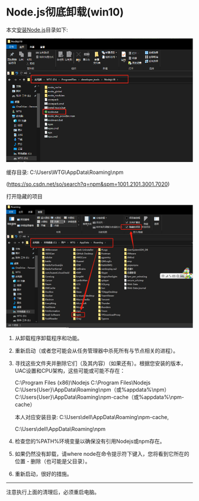 # Node.js彻底卸载(win10)

本文[安装Node.js](https://so.csdn.net/so/search?q=安装Node.js&spm=1001.2101.3001.7020)目录如下:

![image-20230915112352310](Node.js%E5%BD%BB%E5%BA%95%E5%8D%B8%E8%BD%BD(win10).assets/image-20230915112352310.png)

缓存目录: C:\Users\WTG\AppData\Roaming\npm

(https://so.csdn.net/so/search?q=npm&spm=1001.2101.3001.7020)

打开隐藏的项目

![image-20230915112528253](Node.js%E5%BD%BB%E5%BA%95%E5%8D%B8%E8%BD%BD(win10).assets/image-20230915112528253.png)

1. 从卸载程序卸载程序和功能。

2. 重新启动（或者您可能会从任务管理器中杀死所有与节点相关的进程）。

3. 寻找这些文件夹并删除它们（及其内容）（如果还有）。根据您安装的版本，UAC设置和CPU架构，这些可能或可能不存在：

   C:\Program Files (x86)\Nodejs
   C:\Program Files\Nodejs
   C:\Users\{User}\AppData\Roaming\npm（或%appdata%\npm）
   C:\Users\{User}\AppData\Roaming\npm-cache（或%appdata%\npm-cache）

   本人对应安装目录: C:\Users\dell\AppData\Roaming\npm-cache, 

   C:\Users\dell\AppData\Roaming\npm

4. 检查您的%PATH%环境变量以确保没有引用Nodejs或npm存在。

5. 如果仍然没有卸载，请where node在命令提示符下键入，您将看到它所在的位置 - 删除（也可能是父目录）。

6. 重新启动，很好的措施。

------

注意执行上面的清理后，必须重启电脑。





































